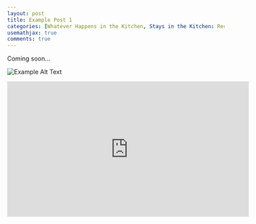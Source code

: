 ```yaml
---
layout: post
title: Example Post 1
categories: [Whatever Happens in the Kitchen, Stays in the Kitchen: Recipes near and dear to my heart]
usemathjax: true
comments: true
---
```


Coming soon...

![Example Alt Text](/images/Van-Gogh-2.jpg)

<iframe width="560" height="315" src="https://www.youtube.com/embed/l_T2I7Du-Tw" title="YouTube video player" frameborder="0" allow="accelerometer; autoplay; clipboard-write; encrypted-media; gyroscope; picture-in-picture" allowfullscreen></iframe>
